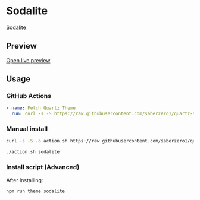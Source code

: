 # Sodalite

[Sodalite](https://twitter.com/tomzorz_)

## Preview

[Open live preview](https://quartz-themes.github.io/sodalite/)

## Usage

### GitHub Actions

```yaml
- name: Fetch Quartz Theme
  run: curl -s -S https://raw.githubusercontent.com/saberzero1/quartz-themes/master/action.sh | bash -s -- sodalite
```

### Manual install

```bash
curl -s -S -o action.sh https://raw.githubusercontent.com/saberzero1/quartz-themes/master/action.sh

./action.sh sodalite
```

### Install script (Advanced)

After installing:

```bash
npm run theme sodalite
```
